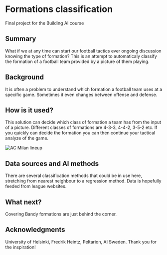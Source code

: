 

# Formations classification

Final project for the Building AI course

## Summary

What if we at any time can start our football tactics ever ongoing discussion knowing the type of formation?
This is an attempt to automaticaly classify the formation of a football team provided by a picture of them playing.

## Background

It is often a problem to understand which formation a football team uses at a specific game. Sometimes it even changes between offense and defense.


## How is it used?

This solution can decide which class of formation a team has from the input of a picture. Different classes of formations are 4-3-3, 4-4-2, 3-5-2 etc. If you quickly can decide the formation you can then continue your tactical analyze of the game.

![AC Milan lineup](https://upload.wikimedia.org/wikipedia/commons/a/a4/Ac_milan.svg)


## Data sources and AI methods
There are several classification methods that could be in use here, stretching from nearest neighbour to a regression method.
Data is hopefully feeded from league websites.

## What next?
Covering Bandy formations are just behind the corner.


## Acknowledgments
University of Helsinki, Fredrik Heintz, Peltarion, AI Sweden. Thank you for the inspiration!
